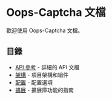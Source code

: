 # Oops-Captcha 文檔

歡迎使用 Oops-Captcha 文檔。

## 目錄

- [API 參考](api-reference_zh_TW.md) - 詳細的 API 文檔
- [架構](architecture_zh_TW.md) - 項目架構和組件
- [配置](configuration_zh_TW.md) - 配置選項
- [擴展](extending_zh_TW.md) - 擴展庫功能的指南 